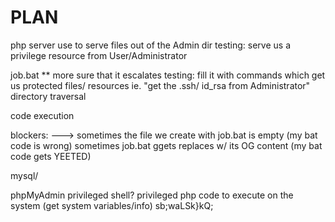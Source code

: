 

# PLAN

php server
	use to serve files out of the Admin dir
	testing:
		serve us a privilege resource from
		User/Administrator	


job.bat ** more sure that it escalates
	testing:
		fill it with commands which 
		get us protected files/ resources
			ie. "get the .ssh/ id_rsa
			     from Administrator"
	directory traversal
	
code execution
	
blockers:
		---> sometimes the file we create with job.bat
		is empty
			(my bat code is wrong)
		sometimes job.bat ggets replaces w/ its
		OG content (my bat code gets YEETED)

mysql/ 


phpMyAdmin
	privileged shell?
	privileged php code to execute on the system
		(get system variables/info)
	sb;waLSk}kQ;